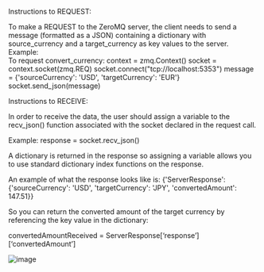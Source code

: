 Instructions to REQUEST:

To make a REQUEST to the ZeroMQ server, the client needs to send a message (formatted as a JSON) containing a dictionary with source_currency and a target_currency as key values to the server. 
Example:   
To request convert_currency:
    context = zmq.Context()
    socket = context.socket(zmq.REQ)
    socket.connect("tcp://localhost:5353")
    message = {'sourceCurrency': 'USD', 'targetCurrency': 'EUR'}
    socket.send_json(message)

Instructions to RECEIVE:

In order to receive the data, the user should assign a variable to the recv_json() function associated with the socket declared in the request call. 

Example:
response = socket.recv_json()

A dictionary is returned in the response so assigning a variable allows you to use standard dictionary index functions on the response.

An example of what the response looks like is:
{'ServerResponse': {'sourceCurrency': 'USD', 'targetCurrency': 'JPY', 'convertedAmount': 147.51}}

So you can return the converted amount of the target currency by referencing the key value in the dictionary:

convertedAmountReceived = ServerResponse[‘response’][‘convertedAmount’]
 
![image](https://github.com/user-attachments/assets/bb852928-4ab6-4805-b172-f10af1fa9fdb)
